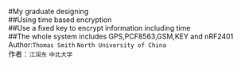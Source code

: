 #My graduate designing<br>
##Using time based encryption<br>
##Use a fixed key to encrypt information including time<br>
##The whole system includes GPS,PCF8563,GSM,KEY and nRF2401<br>
Author:`Thomas Smith` `North University of China`<br>
作者：`江润东` `中北大学`
